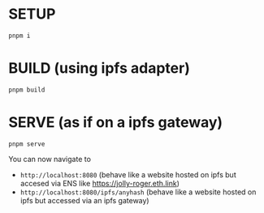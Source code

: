 # SETUP

```bash
pnpm i
```

# BUILD (using ipfs adapter)

```bash
pnpm build
```

# SERVE (as if on a ipfs gateway)

```bash
pnpm serve
```

You can now navigate to 
- `http://localhost:8080` (behave like a website hosted on ipfs but accesed via ENS like https://jolly-roger.eth.link)
- `http://localhost:8080/ipfs/anyhash` (behave like a website hosted on ipfs but accessed via an ipfs gateway)

